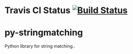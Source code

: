# Travis CI Status [![Build Status](https://travis-ci.org/kvpradap/py_stringmatching.svg?branch=master)](https://travis-ci.org/kvpradap/py_stringmatching)

# py-stringmatching
Python library for string matching..
